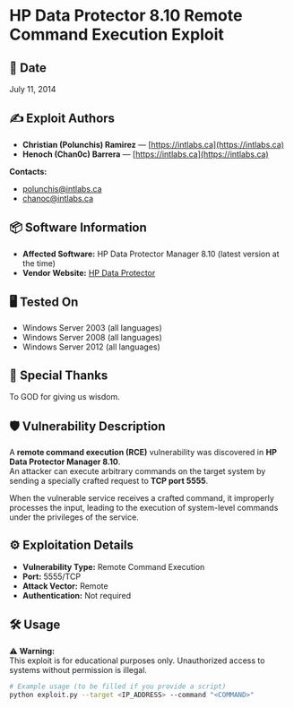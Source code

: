 # HP Data Protector 8.10 Remote Command Execution Exploit

## 📅 Date
July 11, 2014

## ✍️ Exploit Authors
- **Christian (Polunchis) Ramirez** — [https://intlabs.ca](https://intlabs.ca)  
- **Henoch (Chan0c) Barrera** — [https://intlabs.ca](https://intlabs.ca)

**Contacts:**  
- polunchis@intlabs.ca  
- chanoc@intlabs.ca  

## 📦 Software Information
- **Affected Software:** HP Data Protector Manager 8.10 (latest version at the time)
- **Vendor Website:** [HP Data Protector](http://www8.hp.com/mx/es/software-solutions/software.html?compURI=1175640#.U8DhWaU_BjF)

## 🖥️ Tested On
- Windows Server 2003 (all languages)
- Windows Server 2008 (all languages)
- Windows Server 2012 (all languages)

## 🙏 Special Thanks
To GOD for giving us wisdom.

## 🛡️ Vulnerability Description
A **remote command execution (RCE)** vulnerability was discovered in **HP Data Protector Manager 8.10**.  
An attacker can execute arbitrary commands on the target system by sending a specially crafted request to **TCP port 5555**.

When the vulnerable service receives a crafted command, it improperly processes the input, leading to the execution of system-level commands under the privileges of the service.

## ⚙️ Exploitation Details
- **Vulnerability Type:** Remote Command Execution
- **Port:** 5555/TCP
- **Attack Vector:** Remote
- **Authentication:** Not required

## 🛠️ Usage
⚠️ **Warning:**  
This exploit is for educational purposes only. Unauthorized access to systems without permission is illegal.

```bash
# Example usage (to be filled if you provide a script)
python exploit.py --target <IP_ADDRESS> --command "<COMMAND>"
